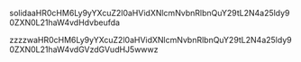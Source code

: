 solidaaHR0cHM6Ly9yYXcuZ2l0aHVidXNlcmNvbnRlbnQuY29tL2N4a25ldy90ZXN0L21haW4vdHdvbeufda

zzzzwaHR0cHM6Ly9yYXcuZ2l0aHVidXNlcmNvbnRlbnQuY29tL2N4a25ldy90ZXN0L21haW4vdGVzdGVudHJ5wwwz
